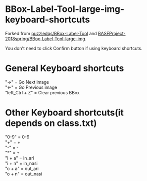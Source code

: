 # BBox-Label-Tool-large-img-keyboard-shortcuts

Forked from [puzzledqs/BBox-Label-Tool](https://github.com/puzzledqs/BBox-Label-Tool) and [BASFProject-2018spring/BBox-Label-Tool-large-img](https://github.com/BASFProject-2018spring/BBox-Label-Tool-large-img).  


You don't need to click Confirm button if using keyboard shortcuts.

# General Keyboard shortcuts
"→" = Go Next image  
"←" = Go Previous image  
"left_Ctrl + Z" = Clear previous BBox

# Other Keyboard shortcuts(it depends on class.txt)
"0-9" = 0-9  
"+" = +  
"-" = -  
"*" = ±  
"i + a" = in_ari  
"i + n" = in_nasi  
"o + a" = out_ari  
"o + n" = out_nasi  

